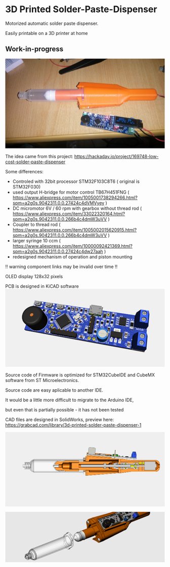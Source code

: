 # 3D Printed Solder-Paste-Dispenser
Motorized automatic solder paste dispenser.

Easily printable on a 3D printer at home
## __Work-in-progress__

![Pic1](images/IMG_20211109_155602.jpg)

The idea came from this project:
https://hackaday.io/project/169748-low-cost-solder-paste-dispenser

Some differences:

+ Controled with 32bit processor STM32F103C8T6 ( original is STM32F030)
+ used output H-bridge for motor control TB67H451FNG ( https://www.aliexpress.com/item/1005001738294266.html?spm=a2g0s.9042311.0.0.27424c4dVMVyey )
+ DC micromotor 6V / 60 rpm with gearbox without thread rod ( https://www.aliexpress.com/item/33022320164.html?spm=a2g0s.9042311.0.0.266b4c4dmW3uVV )
+ Coupler to thread rod ( https://www.aliexpress.com/item/1005002015620915.html?spm=a2g0s.9042311.0.0.266b4c4dmW3uVV )
+ larger syringe 10 ccm ( https://www.aliexpress.com/item/10000092421369.html?spm=a2g0s.9042311.0.0.27424c4dw27aah )
+ redesigned mechanism of operation and piston mounting

!! warning component links may be invalid over time !!

OLED display 128x32 pixels

PCB is designed in KiCAD software
![Pict2](images/SPD_DC_MotorHBridge.png)

Source code of Firmware is optimized for STM32CubeIDE and CubeMX software from ST Microelectronics.

Source code are easy aplicable to another IDE.

It would be a little more difficult to migrate to the Arduino IDE,
 
but even that is partially possible - it has not been tested

CAD files are designed in SolidWorks, preview here:
https://grabcad.com/library/3d-printed-solder-paste-dispenser-1

![Pic3](images/SolderPasteMotor.PNG)

![Pic4](images/SolderPasteMotor.gif)
 






